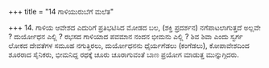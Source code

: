 +++
title = "14 ಗಾಳಿಯುರುಬೆಗೆ ಮಲೆತ"

+++
14. ಗಾಳಿಯ ಆವೇಶದ ಎದುರಿಗೆ ಪ್ರತಿಭಟಿಸಿದ ಮೋಡದ ಬಲ, (ಶಕ್ತಿ ಪ್ರದರ್ಶನ) ನಗೆಪಾಟಲಾಗುತ್ತದೆ ಅಲ್ಲವೇ ? ದುರ್ಯೋಧನ ಎಲ್ಲಿ ? ರಭಸದ ಗಾಳಿಯಾದ ಪವಮಾನ ನಂದನ ಭೀಮನು ಎಲ್ಲಿ ? ಶಿವ ಶಿವಾ ಎಂದು ಸ್ವರ್ಗ ಲೋಕದ ದೇವತೆಗಳ ಸಮೂಹ ನಗುತ್ತಿರಲು, ದುರ್ಯೋಧನನು ಧೈರ್ಯಗೆಡಲು (ಕಂಗೆಡಲು), ಕೋಪಾವೇಶದಿಂದ ಶೂರರಾದ ಸೈನಿಕರು, ಭೀಮನಿದ್ದ ರಥಕ್ಕೆ ಚೂರು ಚೂರಾಗುವಂತೆ ಬಾಣ ಪ್ರಯೋಗ ಮಾಡುತ್ತ ಮುನ್ನುಗ್ಗಿದರು.